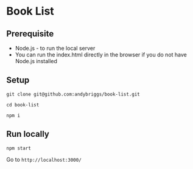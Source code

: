 # Book List

## Prerequisite
 - Node.js - to run the local server
 - You can run the index.html directly in the browser if you do not have Node.js installed

## Setup

`git clone git@github.com:andybriggs/book-list.git`

`cd book-list`

`npm i`

## Run locally

`npm start`

Go to  `http://localhost:3000/`
